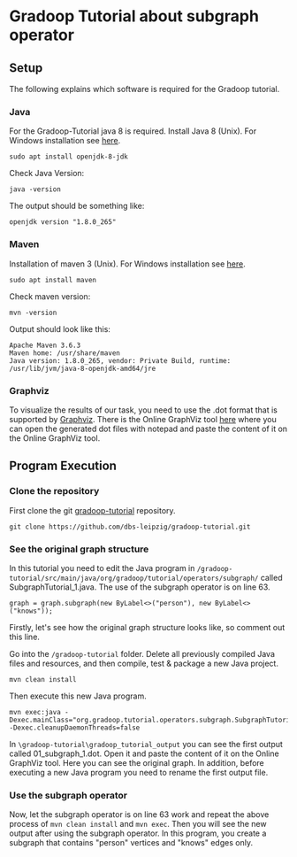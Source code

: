# Gradoop Tutorial about subgraph operator


## Setup

The following explains which software is required for the Gradoop tutorial.

### Java

For the Gradoop-Tutorial java 8 is required. Install Java 8 (Unix). For Windows installation see [here](https://www.java.com/en/download/help/windows_manual_download.html).
 
```
sudo apt install openjdk-8-jdk
```

Check Java Version:

```
java -version
```

The output should be something like:

```
openjdk version "1.8.0_265"
```

### Maven

Installation of maven 3 (Unix). For Windows installation see [here](https://docs.wso2.com/display/IS323/Installing+Apache+Maven+on+Windows).

```
sudo apt install maven
```

Check maven version:

```
mvn -version 
```

Output should look like this:

```
Apache Maven 3.6.3
Maven home: /usr/share/maven
Java version: 1.8.0_265, vendor: Private Build, runtime: /usr/lib/jvm/java-8-openjdk-amd64/jre
```

### Graphviz

To visualize the results of our task, you need to use the .dot format that is supported by [Graphviz](https://graphviz.gitlab.io/download/).
There is the Online GraphViz tool [here](https://dreampuf.github.io/GraphvizOnline/#digraph%20%7B%0A%0Asubgraph%20cluster_g5f510d30ea80a38fa8609449%7B%0Alabel%3D%22Gradoop%20Tutorial%22%3B%0Av5f510d30ea80a38fa86094465f510d30ea80a38fa8609449%20%5Bshape%3DMrecord%2C%20label%3D%22Hello%22%5D%3B%0Av5f510d30ea80a38fa86094475f510d30ea80a38fa8609449%20%5Bshape%3DMrecord%2C%20label%3D%22World%22%5D%3B%0Av5f510d30ea80a38fa86094465f510d30ea80a38fa8609449-%3Ev5f510d30ea80a38fa86094475f510d30ea80a38fa8609449%20%5Blabel%3D%225f510d30ea80a38fa8609448%22%5D%3B%0A%7D%0A%0A%7D) where you can open the generated dot files with notepad and paste the content of it on the Online GraphViz tool.

## Program Execution

### Clone the repository
First clone the git [gradoop-tutorial](https://github.com/dbs-leipzig/gradoop-tutorial) repository.

```
git clone https://github.com/dbs-leipzig/gradoop-tutorial.git
```

### See the original graph structure
In this tutorial you need to edit the Java program in `/gradoop-tutorial/src/main/java/org/gradoop/tutorial/operators/subgraph/` called SubgraphTutorial_1.java. The use of the subgraph operator is on line 63. 

```
graph = graph.subgraph(new ByLabel<>("person"), new ByLabel<>("knows"));
```

Firstly, let's see how the original graph structure looks like, so comment out this line. 

Go into the `/gradoop-tutorial` folder. Delete all previously compiled Java files and resources, and then compile, test & package a new Java project.

```
mvn clean install
```

Then execute this new Java program.

```
mvn exec:java -Dexec.mainClass="org.gradoop.tutorial.operators.subgraph.SubgraphTutorial_1" -Dexec.cleanupDaemonThreads=false
```

In `\gradoop-tutorial\gradoop_tutorial_output` you can see the first output called 01_subgraph_1.dot. Open it and paste the content of it on the Online GraphViz tool. Here you can see the original graph. In addition, before executing a new Java program you need to rename the first output file.

### Use the subgraph operator
Now, let the subgraph operator is on line 63 work and repeat the above process of `mvn clean install` and `mvn exec`. Then you will see the new output after using the subgraph operator. In this program, you create a subgraph that contains "person" vertices and "knows" edges only.


